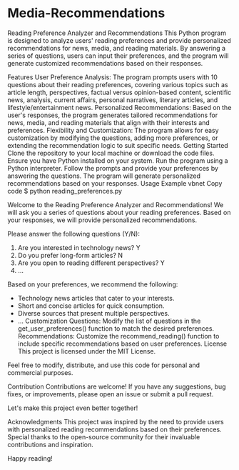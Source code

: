 # Media-Recommendations

Reading Preference Analyzer and Recommendations
This Python program is designed to analyze users' reading preferences and provide personalized recommendations for news, media, and reading materials. By answering a series of questions, users can input their preferences, and the program will generate customized recommendations based on their responses.

Features
User Preference Analysis: The program prompts users with 10 questions about their reading preferences, covering various topics such as article length, perspectives, factual versus opinion-based content, scientific news, analysis, current affairs, personal narratives, literary articles, and lifestyle/entertainment news.
Personalized Recommendations: Based on the user's responses, the program generates tailored recommendations for news, media, and reading materials that align with their interests and preferences.
Flexibility and Customization: The program allows for easy customization by modifying the questions, adding more preferences, or extending the recommendation logic to suit specific needs.
Getting Started
Clone the repository to your local machine or download the code files.
Ensure you have Python installed on your system.
Run the program using a Python interpreter.
Follow the prompts and provide your preferences by answering the questions.
The program will generate personalized recommendations based on your responses.
Usage Example
vbnet
Copy code
$ python reading_preferences.py

Welcome to the Reading Preference Analyzer and Recommendations!
We will ask you a series of questions about your reading preferences.
Based on your responses, we will provide personalized recommendations.

Please answer the following questions (Y/N):
1. Are you interested in technology news? Y
2. Do you prefer long-form articles? N
3. Are you open to reading different perspectives? Y
4. ...

Based on your preferences, we recommend the following:
- Technology news articles that cater to your interests.
- Short and concise articles for quick consumption.
- Diverse sources that present multiple perspectives.
- ...
Customization
Questions: Modify the list of questions in the get_user_preferences() function to match the desired preferences.
Recommendations: Customize the recommend_reading() function to include specific recommendations based on user preferences.
License
This project is licensed under the MIT License.

Feel free to modify, distribute, and use this code for personal and commercial purposes.

Contribution
Contributions are welcome! If you have any suggestions, bug fixes, or improvements, please open an issue or submit a pull request.

Let's make this project even better together!

Acknowledgments
This project was inspired by the need to provide users with personalized reading recommendations based on their preferences. Special thanks to the open-source community for their invaluable contributions and inspiration.

Happy reading!
